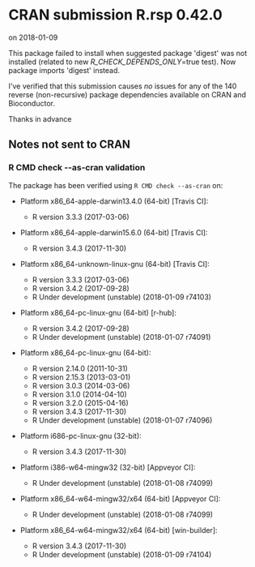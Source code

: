 # CRAN submission R.rsp 0.42.0

on 2018-01-09

This package failed to install when suggested package 'digest' was
not installed (related to new _R_CHECK_DEPENDS_ONLY_=true test).
Now package imports 'digest' instead.

I've verified that this submission causes *no* issues for
any of the 140 reverse (non-recursive) package dependencies
available on CRAN and Bioconductor.

Thanks in advance


## Notes not sent to CRAN

### R CMD check --as-cran validation

The package has been verified using `R CMD check --as-cran` on:

* Platform x86_64-apple-darwin13.4.0 (64-bit) [Travis CI]:
  - R version 3.3.3 (2017-03-06)

* Platform x86_64-apple-darwin15.6.0 (64-bit) [Travis CI]:
  - R version 3.4.3 (2017-11-30)

* Platform x86_64-unknown-linux-gnu (64-bit) [Travis CI]:
  - R version 3.3.3 (2017-03-06)
  - R version 3.4.2 (2017-09-28)
  - R Under development (unstable) (2018-01-09 r74103)

* Platform x86_64-pc-linux-gnu (64-bit) [r-hub]:
  - R version 3.4.2 (2017-09-28)
  - R Under development (unstable) (2018-01-07 r74091)

* Platform x86_64-pc-linux-gnu (64-bit):
  - R version 2.14.0 (2011-10-31)
  - R version 2.15.3 (2013-03-01)
  - R version 3.0.3 (2014-03-06)
  - R version 3.1.0 (2014-04-10)
  - R version 3.2.0 (2015-04-16)
  - R version 3.4.3 (2017-11-30)
  - R Under development (unstable) (2018-01-07 r74096)

* Platform i686-pc-linux-gnu (32-bit):
  - R version 3.4.3 (2017-11-30)

* Platform i386-w64-mingw32 (32-bit) [Appveyor CI]:
  - R Under development (unstable) (2018-01-08 r74099)

* Platform x86_64-w64-mingw32/x64 (64-bit) [Appveyor CI]:
  - R Under development (unstable) (2018-01-08 r74099)

* Platform x86_64-w64-mingw32/x64 (64-bit) [win-builder]:
  - R version 3.4.3 (2017-11-30)
  - R Under development (unstable) (2018-01-09 r74104)
